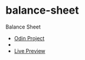 # balance-sheet
 Balance Sheet
  <ul>
 <li><a href="https://raw.githubusercontent.com/CodrinGavan/balance-sheet/master/Balance-Sheet.png" width="400px">Odin Project</a> 
 </li>
 <li>
 <li>
 <a href="https://codringavan.github.io/balance-sheet/">Live Preview</a>
 </li>
 </ul>
